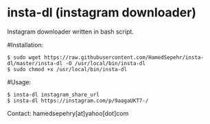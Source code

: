# insta-dl (instagram downloader)
Instagram downloader written in bash script.


#Installation:
```
$ sudo wget https://raw.githubusercontent.com/HamedSepehr/insta-dl/master/insta-dl -O /usr/local/bin/insta-dl
$ sudo chmod +x /usr/local/bin/insta-dl
```


#Usage:
```
$ insta-dl instagram_share_url
$ insta-dl https://instagram.com/p/9aagaUKT7-/
```

Contact: hamedsepehry[at]yahoo[dot]com
